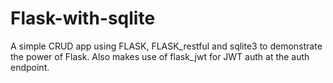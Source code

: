 # Flask-with-sqlite

A simple CRUD app using FLASK, FLASK_restful and sqlite3 to demonstrate the power of Flask. 
Also makes use of flask_jwt for JWT auth at the auth endpoint.
